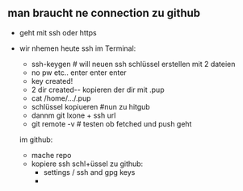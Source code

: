 ## man braucht ne connection zu github
- geht mit ssh oder https
- wir nhemen heute ssh
    im Terminal: 
    - ssh-keygen      # will neuen ssh schlüssel erstellen mit 2 dateien
    - no pw etc.. enter enter enter
    - key created! 
    - 2 dir created-- kopieren der dir mit .pup
    - cat /home/.../.pup
    - schlüssel kopiueren  #nun zu hitgub
    - dannm git lxone + ssh url
    - git remote -v  # testen ob fetched und push geht

    im github: 
    - mache repo
    - kopiere ssh schl+üssel zu github:
        - settings / ssh and gpg keys
        - 


